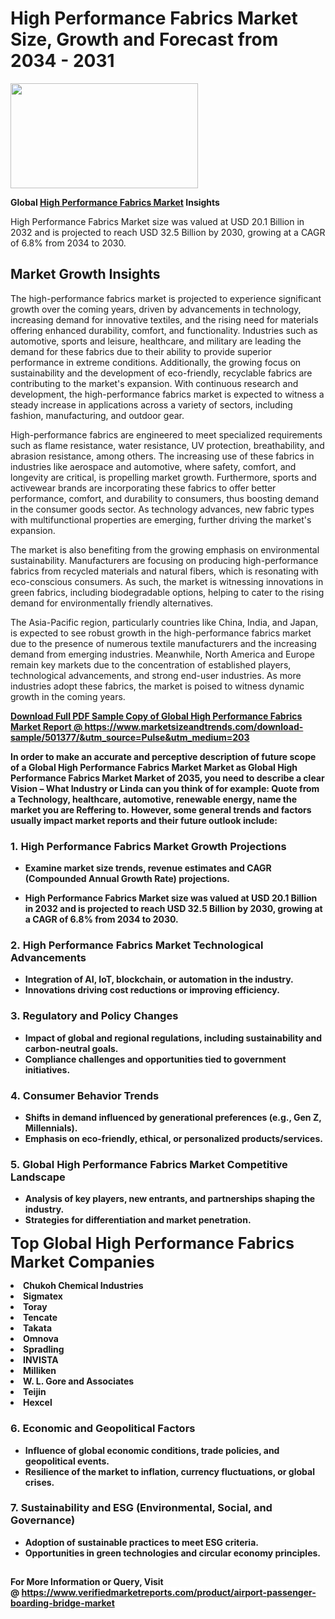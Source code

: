 <H1>High Performance Fabrics Market Size, Growth and Forecast from 2034 - 2031</H1><img class="aligncenter size-medium wp-image-584254" src="https://thirdeyenews.in/wp-content/uploads/2034/09/Global-Market-Research-300x168.jpeg" alt="" width="300" height="168" /><p><strong>Global&nbsp;<a href="https://www.marketsizeandtrends.com/download-sample/501377/&amp;utm_source=Pulse&amp;utm_medium=203">High Performance Fabrics Market</a> Insights</strong></p><p>High Performance Fabrics Market size was valued at USD 20.1 Billion in 2032 and is projected to reach USD 32.5 Billion by 2030, growing at a CAGR of 6.8% from 2034 to 2030.</p><p><h2>Market Growth Insights</h2> <p>The high-performance fabrics market is projected to experience significant growth over the coming years, driven by advancements in technology, increasing demand for innovative textiles, and the rising need for materials offering enhanced durability, comfort, and functionality. Industries such as automotive, sports and leisure, healthcare, and military are leading the demand for these fabrics due to their ability to provide superior performance in extreme conditions. Additionally, the growing focus on sustainability and the development of eco-friendly, recyclable fabrics are contributing to the market's expansion. With continuous research and development, the high-performance fabrics market is expected to witness a steady increase in applications across a variety of sectors, including fashion, manufacturing, and outdoor gear.</p> <p><strong><a href="#"></a></strong></p> <p>High-performance fabrics are engineered to meet specialized requirements such as flame resistance, water resistance, UV protection, breathability, and abrasion resistance, among others. The increasing use of these fabrics in industries like aerospace and automotive, where safety, comfort, and longevity are critical, is propelling market growth. Furthermore, sports and activewear brands are incorporating these fabrics to offer better performance, comfort, and durability to consumers, thus boosting demand in the consumer goods sector. As technology advances, new fabric types with multifunctional properties are emerging, further driving the market's expansion.</p> <p>The market is also benefiting from the growing emphasis on environmental sustainability. Manufacturers are focusing on producing high-performance fabrics from recycled materials and natural fibers, which is resonating with eco-conscious consumers. As such, the market is witnessing innovations in green fabrics, including biodegradable options, helping to cater to the rising demand for environmentally friendly alternatives.</p> <p>The Asia-Pacific region, particularly countries like China, India, and Japan, is expected to see robust growth in the high-performance fabrics market due to the presence of numerous textile manufacturers and the increasing demand from emerging industries. Meanwhile, North America and Europe remain key markets due to the concentration of established players, technological advancements, and strong end-user industries. As more industries adopt these fabrics, the market is poised to witness dynamic growth in the coming years.</p> <p><strong><a href="#"></p><p><span class=""><strong>Download Full PDF Sample Copy of Global High Performance Fabrics Market Report</strong> @ <a href="https://www.marketsizeandtrends.com/download-sample/501377/&amp;utm_source=Pulse&amp;utm_medium=203" target="_blank">https://www.marketsizeandtrends.com/download-sample/501377/&amp;utm_source=Pulse&amp;utm_medium=203</a></span></p><p>In order to make an accurate and perceptive description of future scope of a Global&nbsp;High Performance Fabrics Market Market as Global&nbsp;High Performance Fabrics Market Market of 2035, you need to describe a clear Vision &ndash; What Industry or Linda can you think of for example: Quote from a Technology, healthcare, automotive, renewable energy, name the market you are Reffering to. However, some general trends and factors usually impact market reports and their future outlook include:</p><h3>1.&nbsp;<strong>High Performance Fabrics Market Growth Projections</strong></h3><ul><li>Examine market size trends, revenue estimates and CAGR (Compounded Annual Growth Rate) projections.</li><li><p>High Performance Fabrics Market size was valued at USD 20.1 Billion in 2032 and is projected to reach USD 32.5 Billion by 2030, growing at a CAGR of 6.8% from 2034 to 2030.</p></li></ul><h3>2.&nbsp;<strong>High Performance Fabrics Market Technological Advancements</strong></h3><ul><li>Integration of AI, IoT, blockchain, or automation in the industry.</li><li>Innovations driving cost reductions or improving efficiency.</li></ul><h3>3.&nbsp;<strong>Regulatory and Policy Changes</strong></h3><ul><li>Impact of global and regional regulations, including sustainability and carbon-neutral goals.</li><li>Compliance challenges and opportunities tied to government initiatives.</li></ul><h3>4.&nbsp;<strong>Consumer Behavior Trends</strong></h3><ul><li>Shifts in demand influenced by generational preferences (e.g., Gen Z, Millennials).</li><li>Emphasis on eco-friendly, ethical, or personalized products/services.</li></ul><h3>5.&nbsp;<strong>Global High Performance Fabrics Market Competitive Landscape</strong></h3><ul><li>Analysis of key players, new entrants, and partnerships shaping the industry.</li><li>Strategies for differentiation and market penetration.</li></ul><p data-pm-slice="1 1 []"><span style="color: inherit; font-family: inherit; font-size: 25px;">Top Global High Performance Fabrics Market Companies</span></p><div class="" data-test-id=""><p><li>Chukoh Chemical Industries</li><li> Sigmatex</li><li> Toray</li><li> Tencate</li><li> Takata</li><li> Omnova</li><li> Spradling</li><li> INVISTA</li><li> Milliken</li><li> W. L. Gore and Associates</li><li> Teijin</li><li> Hexcel</li></p></div><h3>6.&nbsp;<strong>Economic and Geopolitical Factors</strong></h3><ul><li>Influence of global economic conditions, trade policies, and geopolitical events.</li><li>Resilience of the market to inflation, currency fluctuations, or global crises.</li></ul><h3>7.&nbsp;<strong>Sustainability and ESG (Environmental, Social, and Governance)</strong></h3><ul><li>Adoption of sustainable practices to meet ESG criteria.</li><li>Opportunities in green technologies and circular economy principles.</li></ul><h2><strong style="font-size: 14px;">For More Information or Query, Visit @&nbsp;</strong><a style="background-color: #ffffff; font-size: 14px;" href="https://www.marketsizeandtrends.com/report/high-performance-fabrics-market/" target="_blank">https://www.verifiedmarketreports.com/product/airport-passenger-boarding-bridge-market</a></h2>
